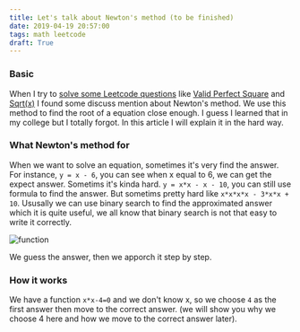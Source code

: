```yaml
---
title: Let's talk about Newton's method (to be finished)
date: 2019-04-19 20:57:00
tags: math leetcode
draft: True
---
```


### Basic
When I try to [solve some Leetcode questions](https://leetcode.com/Windson/) like [Valid Perfect Square](https://leetcode.com/problems/valid-perfect-square/) and [Sqrt(x)](https://leetcode.com/problems/sqrtx/) I found some discuss mention about Newton's method. We use this method to find the root of a equation close enough. I guess I learned that in my college but I totally forgot. In this article I will explain it in the hard way.

### What Newton's method for

When we want to solve an equation, sometimes it's very find the answer. For instance, `y = x - 6`, you can see when x equal to 6, we can get the expect answer. Sometims it's kinda hard. `y = x*x - x - 10`, you can still use formula to find the answer. But sometims pretty hard like `x*x*x*x - 3*x*x + 10`. Ususally we can use binary search to find the approximated answer which it is quite useful, we all know that binary search is not that easy to write it correctly. 

![function]()

We guess the answer, then we apporch it step by step.

### How it works

We have a function `x*x-4=0` and we don't know x, so we choose `4` as the first answer then move to the correct answer. (we will show you why we choose 4 here and how we move to the correct answer later). 


